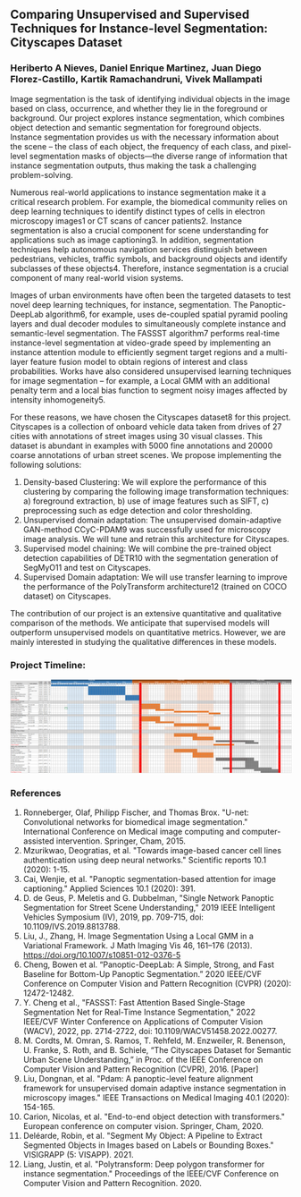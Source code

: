 ## Comparing Unsupervised and Supervised Techniques for Instance-level Segmentation: Cityscapes Dataset
### Heriberto A Nieves, Daniel Enrique Martinez, Juan Diego Florez-Castillo, Kartik Ramachandruni, Vivek Mallampati 

Image segmentation is the task of identifying individual objects in the image based on class, occurrence, and whether they lie in the foreground or background. Our project explores instance segmentation, which combines object detection and semantic segmentation for foreground objects. Instance segmentation provides us with the necessary information about the scene – the class of each object, the frequency of each class, and pixel-level segmentation masks of objects—the diverse range of information that instance segmentation outputs, thus making the task a challenging problem-solving.  

Numerous real-world applications to instance segmentation make it a critical research problem. For example, the biomedical community relies on deep learning techniques to identify distinct types of cells in electron microscopy images1 or CT scans of cancer patients2. Instance segmentation is also a crucial component for scene understanding for applications such as image captioning3. In addition, segmentation techniques help autonomous navigation services distinguish between pedestrians, vehicles, traffic symbols, and background objects and identify subclasses of these objects4. Therefore, instance segmentation is a crucial component of many real-world vision systems. 

 Images of urban environments have often been the targeted datasets to test novel deep learning techniques, for instance, segmentation. The Panoptic-DeepLab algorithm6, for example, uses de-coupled spatial pyramid pooling layers and dual decoder modules to simultaneously complete instance and semantic-level segmentation. The FASSST algorithm7 performs real-time instance-level segmentation at video-grade speed by implementing an instance attention module to efficiently segment target regions and a multi-layer feature fusion model to obtain regions of interest and class probabilities. Works have also considered unsupervised learning techniques for image segmentation – for example, a Local GMM with an additional penalty term and a local bias function to segment noisy images affected by intensity inhomogeneity5. 
 
For these reasons, we have chosen the Cityscapes dataset8 for this project. Cityscapes is a collection of onboard vehicle data taken from drives of 27 cities with annotations of street images using 30 visual classes. This dataset is abundant in examples with 5000 fine annotations and 20000 coarse annotations of urban street scenes. We propose implementing the following solutions: 

1.	Density-based Clustering: We will explore the performance of this clustering by comparing the following image transformation techniques: a) foreground extraction, b) use of image features such as SIFT, c) preprocessing such as edge detection and color thresholding. 
2.	Unsupervised domain adaptation: The unsupervised domain-adaptive GAN-method CCyC-PDAM9 was successfully used for microscopy image analysis. We will tune and retrain this architecture for Cityscapes. 
3.	Supervised model chaining: We will combine the pre-trained object detection capabilities of DETR10 with the segmentation generation of SegMyO11 and test on Cityscapes. 
4.	Supervised Domain adaptation: We will use transfer learning to improve the performance of the PolyTransform architecture12 (trained on COCO dataset) on Cityscapes. 

The contribution of our project is an extensive quantitative and qualitative comparison of the methods. We anticipate that supervised models will outperform unsupervised models on quantitative metrics. However, we are mainly interested in studying the qualitative differences in these models.

### Project Timeline:
![Project Timeline Gantt Chart](/assets/images/Gantt.PNG)

### References

1.	Ronneberger, Olaf, Philipp Fischer, and Thomas Brox. "U-net: Convolutional networks for biomedical image segmentation." International Conference on Medical image computing and computer-assisted intervention. Springer, Cham, 2015.
2.	Mzurikwao, Deogratias, et al. "Towards image-based cancer cell lines authentication using deep neural networks." Scientific reports 10.1 (2020): 1-15.
3.	Cai, Wenjie, et al. "Panoptic segmentation-based attention for image captioning." Applied Sciences 10.1 (2020): 391.
4.	D. de Geus, P. Meletis and G. Dubbelman, "Single Network Panoptic Segmentation for Street Scene Understanding," 2019 IEEE Intelligent Vehicles Symposium (IV), 2019, pp. 709-715, doi: 10.1109/IVS.2019.8813788.
5.	Liu, J., Zhang, H. Image Segmentation Using a Local GMM in a Variational Framework. J Math Imaging Vis 46, 161–176 (2013). https://doi.org/10.1007/s10851-012-0376-5
6.	Cheng, Bowen et al. “Panoptic-DeepLab: A Simple, Strong, and Fast Baseline for Bottom-Up Panoptic Segmentation.” 2020 IEEE/CVF Conference on Computer Vision and Pattern Recognition (CVPR) (2020): 12472-12482.
7.	Y. Cheng et al., "FASSST: Fast Attention Based Single-Stage Segmentation Net for Real-Time Instance Segmentation," 2022 IEEE/CVF Winter Conference on Applications of Computer Vision (WACV), 2022, pp. 2714-2722, doi: 10.1109/WACV51458.2022.00277.
8.	M. Cordts, M. Omran, S. Ramos, T. Rehfeld, M. Enzweiler, R. Benenson, U. Franke, S. Roth, and B. Schiele, “The Cityscapes Dataset for Semantic Urban Scene Understanding,” in Proc. of the IEEE Conference on Computer Vision and Pattern Recognition (CVPR), 2016. [Paper]
9.	Liu, Dongnan, et al. "Pdam: A panoptic-level feature alignment framework for unsupervised domain adaptive instance segmentation in microscopy images." IEEE Transactions on Medical Imaging 40.1 (2020): 154-165.
10.	Carion, Nicolas, et al. "End-to-end object detection with transformers." European conference on computer vision. Springer, Cham, 2020.
11.	Deléarde, Robin, et al. "Segment My Object: A Pipeline to Extract Segmented Objects in Images based on Labels or Bounding Boxes." VISIGRAPP (5: VISAPP). 2021.
12.	Liang, Justin, et al. "Polytransform: Deep polygon transformer for instance segmentation." Proceedings of the IEEE/CVF Conference on Computer Vision and Pattern Recognition. 2020.


